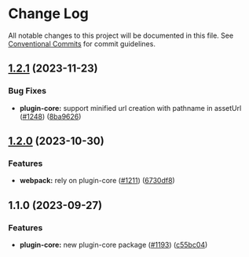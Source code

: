 # Change Log

All notable changes to this project will be documented in this file.
See [Conventional Commits](https://conventionalcommits.org) for commit guidelines.

## [1.2.1](https://github.com/honeybadger-io/honeybadger-js/compare/@honeybadger-io/plugin-core@1.2.0...@honeybadger-io/plugin-core@1.2.1) (2023-11-23)


### Bug Fixes

* **plugin-core:** support minified url creation with pathname in assetUrl ([#1248](https://github.com/honeybadger-io/honeybadger-js/issues/1248)) ([8ba9626](https://github.com/honeybadger-io/honeybadger-js/commit/8ba96268827dcf99f8cdba7f947d583dda07edd6))



## [1.2.0](https://github.com/honeybadger-io/honeybadger-js/compare/@honeybadger-io/plugin-core@1.1.0...@honeybadger-io/plugin-core@1.2.0) (2023-10-30)


### Features

* **webpack:** rely on plugin-core ([#1211](https://github.com/honeybadger-io/honeybadger-js/issues/1211)) ([6730df8](https://github.com/honeybadger-io/honeybadger-js/commit/6730df8e44042164a9262f67c3e429151e10d6b5))



## 1.1.0 (2023-09-27)


### Features

* **plugin-core:** new plugin-core package ([#1193](https://github.com/honeybadger-io/honeybadger-js/issues/1193)) ([c55bc04](https://github.com/honeybadger-io/honeybadger-js/commit/c55bc048442a274ff568a6fda9a0bd12eac28055))
